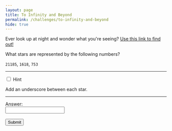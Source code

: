```yaml
---
layout: page
title: To Infinity and Beyond
permalink: /challenges/to-infinity-and-beyond
hide: true
---
```


Ever look up at night and wonder what you're seeing? [Use this link to find out!](http://stars.chromeexperiments.com "I might help you")

What stars are represented by the following numbers?

`21185`, `1618`, `753`

---

<div class="wrap-collapsible">
  <input id="collapsible" class="toggle" type="checkbox">
  <label for="collapsible" class="lbl-toggle">Hint</label>
  <div class="collapsible-content">
    <div class="content-inner">
      <p>
        Add an underscore between each star.
      </p>
    </div>
  </div>
</div>

---

<form>
    <label for="answer">Answer:</label><br>
    <input type="text" id="submission" name="submission"><br><br>
    <input type="submit" value="Submit" onclick="javascript:checkAnswer('to-infinity-and-beyond', document.getElementById('submission').value)">
</form>